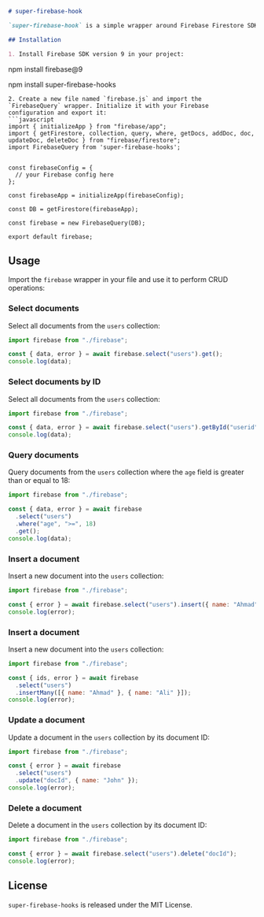 ```markdown
# super-firebase-hook

`super-firebase-hook` is a simple wrapper around Firebase Firestore SDK version 9 that provides a chainable API for performing CRUD operations.

## Installation

1. Install Firebase SDK version 9 in your project:
```

npm install firebase@9

npm install super-firebase-hooks

````
2. Create a new file named `firebase.js` and import the `FirebaseQuery` wrapper. Initialize it with your Firebase configuration and export it:
```javascript
import { initializeApp } from "firebase/app";
import { getFirestore, collection, query, where, getDocs, addDoc, doc, updateDoc, deleteDoc } from "firebase/firestore";
import FirebaseQuery from 'super-firebase-hooks';


const firebaseConfig = {
  // your Firebase config here
};

const firebaseApp = initializeApp(firebaseConfig);

const DB = getFirestore(firebaseApp);

const firebase = new FirebaseQuery(DB);

export default firebase;
````

## Usage

Import the `firebase` wrapper in your file and use it to perform CRUD operations:

### Select documents

Select all documents from the `users` collection:

```javascript
import firebase from "./firebase";

const { data, error } = await firebase.select("users").get();
console.log(data);
```

### Select documents by ID

Select all documents from the `users` collection:

```javascript
import firebase from "./firebase";

const { data, error } = await firebase.select("users").getById("userid");
console.log(data);
```

### Query documents

Query documents from the `users` collection where the `age` field is greater than or equal to 18:

```javascript
import firebase from "./firebase";

const { data, error } = await firebase
  .select("users")
  .where("age", ">=", 18)
  .get();
console.log(data);
```

### Insert a document

Insert a new document into the `users` collection:

```javascript
import firebase from "./firebase";

const { error } = await firebase.select("users").insert({ name: "Ahmad" });
console.log(error);
```

### Insert a document

Insert a new document into the `users` collection:

```javascript
import firebase from "./firebase";

const { ids, error } = await firebase
  .select("users")
  .insertMany([{ name: "Ahmad" }, { name: "Ali" }]);
console.log(error);
```

### Update a document

Update a document in the `users` collection by its document ID:

```javascript
import firebase from "./firebase";

const { error } = await firebase
  .select("users")
  .update("docId", { name: "John" });
console.log(error);
```

### Delete a document

Delete a document in the `users` collection by its document ID:

```javascript
import firebase from "./firebase";

const { error } = await firebase.select("users").delete("docId");
console.log(error);
```

## License

`super-firebase-hooks` is released under the MIT License.

```

```
